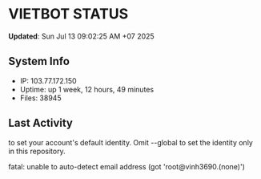 # VIETBOT STATUS
**Updated**: Sun Jul 13 09:02:25 AM +07 2025

## System Info
- IP: 103.77.172.150
- Uptime: up 1 week, 12 hours, 49 minutes
- Files: 38945

## Last Activity

to set your account's default identity.
Omit --global to set the identity only in this repository.

fatal: unable to auto-detect email address (got 'root@vinh3690.(none)')
